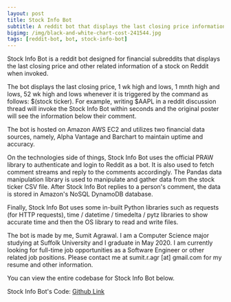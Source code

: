 ```yaml
---
layout: post
title: Stock Info Bot
subtitle: A reddit bot that displays the last closing price information of a stock on financial subreddits
bigimg: /img/black-and-white-chart-cost-241544.jpg
tags: [reddit-bot, bot, stock-info-bot]
---
```


Stock Info Bot is a reddit bot designed for financial subreddits that displays the last closing price and other related information of a stock on Reddit when invoked. 

The bot displays the last closing price, 1 wk high and lows, 1 mnth high and lows, 52 wk high and lows whenever it is triggered by the command as follows: $(stock ticker). For example, writing $AAPL in a reddit discussion thread will invoke the Stock Info Bot within seconds and the original poster will see the information below their comment.

The bot is hosted on Amazon AWS EC2 and utilizes two financial data sources, namely, Alpha Vantage and Barchart to maintain uptime and accuracy. 

On the technologies side of things, Stock Info Bot uses the official PRAW library to authenticate and login to Reddit as a bot. It is also used to fetch comment streams and reply to the comments accordingly. The Pandas data manipulation library is used to manipulate and gather data from the stock ticker CSV file. After Stock Info Bot replies to a person's comment, the data is stored in Amazon's NoSQL DynamoDB database. 

Finally, Stock Info Bot uses some in-built Python libraries such as requests (for HTTP requests), time / datetime / timedelta / pytz libraries to show accurate time and then the OS library to read and write files.

The bot is made by me, Sumit Agrawal. I am a Computer Science major studying at Suffolk University and I graduate in May 2020. I am currently looking for full-time job opportunities as a Software Engineer or other related job positions. Please contact me at sumit.r.agr [at] gmail.com for my resume and other information.

You can view the entire codebase for Stock Info Bot below.

Stock Info Bot's Code: [Github Link](https://github.com/SumitAgr/StockInfo-Bot)
